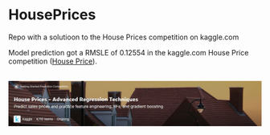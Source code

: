 <h1>HousePrices</h1>

Repo with a solutioon to the House Prices competition on kaggle.com

Model prediction got a RMSLE of 0.12554 in the kaggle.com House Price competition (<a href="https://www.kaggle.com/competitions/house-prices-advanced-regression-techniques/" target="_blank">House Price</a>).<br><br>

<img src="./image/banner.JPG"/>